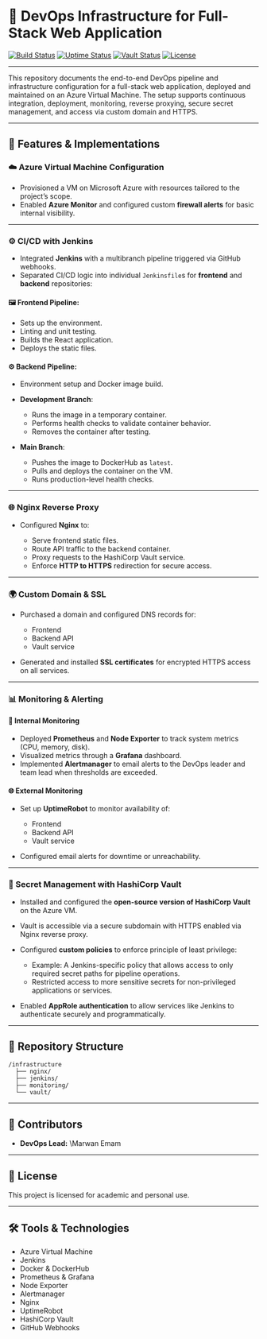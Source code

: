 # 🚀 DevOps Infrastructure for Full-Stack Web Application

[![Build Status](https://img.shields.io/badge/build-passing-brightgreen)]()
[![Uptime Status](https://img.shields.io/badge/frontend-100%25-green)]()
[![Vault Status](https://img.shields.io/badge/vault-online-blue)]()
[![License](https://img.shields.io/badge/license-MIT-blue.svg)]()

---

This repository documents the end-to-end DevOps pipeline and infrastructure configuration for a full-stack web application, deployed and maintained on an Azure Virtual Machine. The setup supports continuous integration, deployment, monitoring, reverse proxying, secure secret management, and access via custom domain and HTTPS.

---

## 🧰 Features & Implementations

### ☁️ Azure Virtual Machine Configuration

* Provisioned a VM on Microsoft Azure with resources tailored to the project’s scope.
* Enabled **Azure Monitor** and configured custom **firewall alerts** for basic internal visibility.

---

### ⚙️ CI/CD with Jenkins

* Integrated **Jenkins** with a multibranch pipeline triggered via GitHub webhooks.
* Separated CI/CD logic into individual `Jenkinsfile`s for **frontend** and **backend** repositories:

#### 🖼️ Frontend Pipeline:

* Sets up the environment.
* Linting and unit testing.
* Builds the React application.
* Deploys the static files.

#### ⚙️ Backend Pipeline:

* Environment setup and Docker image build.
* **Development Branch**:

  * Runs the image in a temporary container.
  * Performs health checks to validate container behavior.
  * Removes the container after testing.
* **Main Branch**:

  * Pushes the image to DockerHub as `latest`.
  * Pulls and deploys the container on the VM.
  * Runs production-level health checks.

---

### 🌐 Nginx Reverse Proxy

* Configured **Nginx** to:

  * Serve frontend static files.
  * Route API traffic to the backend container.
  * Proxy requests to the HashiCorp Vault service.
  * Enforce **HTTP to HTTPS** redirection for secure access.

---

### 🌍 Custom Domain & SSL

* Purchased a domain and configured DNS records for:

  * Frontend
  * Backend API
  * Vault service
* Generated and installed **SSL certificates** for encrypted HTTPS access on all services.

---

### 📊 Monitoring & Alerting

#### 🔎 Internal Monitoring

* Deployed **Prometheus** and **Node Exporter** to track system metrics (CPU, memory, disk).
* Visualized metrics through a **Grafana** dashboard.
* Implemented **Alertmanager** to email alerts to the DevOps leader and team lead when thresholds are exceeded.

#### 🌐 External Monitoring

* Set up **UptimeRobot** to monitor availability of:

  * Frontend
  * Backend API
  * Vault service
* Configured email alerts for downtime or unreachability.

---

### 🔐 Secret Management with HashiCorp Vault

* Installed and configured the **open-source version of HashiCorp Vault** on the Azure VM.
* Vault is accessible via a secure subdomain with HTTPS enabled via Nginx reverse proxy.
* Configured **custom policies** to enforce principle of least privilege:

  * Example: A Jenkins-specific policy that allows access to only required secret paths for pipeline operations.
  * Restricted access to more sensitive secrets for non-privileged applications or services.
* Enabled **AppRole authentication** to allow services like Jenkins to authenticate securely and programmatically.

---

## 📄 Repository Structure

```
/infrastructure
  ├── nginx/
  ├── jenkins/
  ├── monitoring/
  └── vault/
```

---

## 👥 Contributors

* **DevOps Lead:** \Marwan Emam


---

## 📌 License

This project is licensed for academic and personal use.

---

## 🛠️ Tools & Technologies

* Azure Virtual Machine
* Jenkins
* Docker & DockerHub
* Prometheus & Grafana
* Node Exporter
* Alertmanager
* Nginx
* UptimeRobot
* HashiCorp Vault
* GitHub Webhooks
